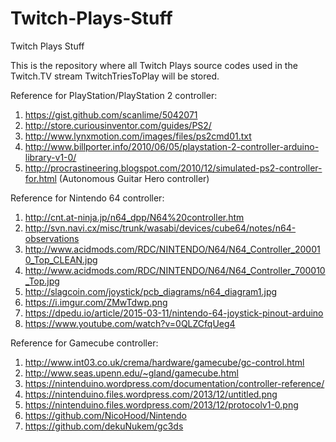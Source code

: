 # Twitch-Plays-Stuff
Twitch Plays Stuff

This is the repository where all Twitch Plays source codes used in the Twitch.TV stream TwitchTriesToPlay will be stored.

Reference for PlayStation/PlayStation 2 controller:

1)	https://gist.github.com/scanlime/5042071
2)	http://store.curiousinventor.com/guides/PS2/
3)	http://www.lynxmotion.com/images/files/ps2cmd01.txt
4)	http://www.billporter.info/2010/06/05/playstation-2-controller-arduino-library-v1-0/
5) http://procrastineering.blogspot.com/2010/12/simulated-ps2-controller-for.html (Autonomous Guitar Hero controller)

Reference for Nintendo 64 controller:

1)	http://cnt.at-ninja.jp/n64_dpp/N64%20controller.htm
2)	http://svn.navi.cx/misc/trunk/wasabi/devices/cube64/notes/n64-observations
3)	http://www.acidmods.com/RDC/NINTENDO/N64/N64_Controller_200010_Top_CLEAN.jpg
4)	http://www.acidmods.com/RDC/NINTENDO/N64/N64_Controller_700010_Top.jpg
5)	http://slagcoin.com/joystick/pcb_diagrams/n64_diagram1.jpg
6)	https://i.imgur.com/ZMwTdwp.png
7)	https://dpedu.io/article/2015-03-11/nintendo-64-joystick-pinout-arduino
8)	https://www.youtube.com/watch?v=0QLZCfqUeg4

Reference for Gamecube controller:

1)	http://www.int03.co.uk/crema/hardware/gamecube/gc-control.html
2)	http://www.seas.upenn.edu/~gland/gamecube.html
3)	https://nintenduino.wordpress.com/documentation/controller-reference/
4)	https://nintenduino.files.wordpress.com/2013/12/untitled.png
5)	https://nintenduino.files.wordpress.com/2013/12/protocolv1-0.png
6)	https://github.com/NicoHood/Nintendo
7)	https://github.com/dekuNukem/gc3ds
